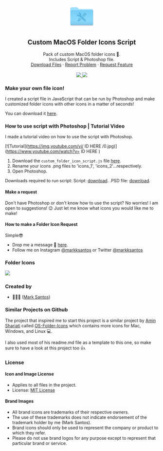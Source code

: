 
<!-- PROJECT LOGO -->
<br />
<p align="center">
  <a href="https://github.com/markksantos/Custom-MacOS-Folders">
    <img src="icon.png" alt="Logo" width="80" height="80">
  </a>

  <h2 align="center">Custom MacOS Folder Icons Script</h3>

  <p align="center">
    Pack of custom MacOS folder icons 📂. 
  <br /> 
  Includes Script & Photoshop file.
    <br />
    <a href="https://github.com/markksantos/Custom-MacOS-Folders">Download Files</a>
    ·
    <a href="https://github.com/markksantos/Custom-MacOS-Folders/issues">Report Problem</a>
    ·
    <a href="https://github.com/othneildrew/Custom-MacOS-Folders/issues">Request Feature</a>
    <br />
      <br />
  <a href="https://opensource.org/licenses/MIT">
    <img src="https://img.shields.io/github/license/mashape/apistatus.svg">
  </a>
  
  <a href="https://twitter.com/intent/tweet? text=Get%20a%20free%20pack%20of%20custom%20folder%20icons&url=https://github.com/markksantos/Custom-MacOS-Folders&via=markksantos&hashtags=icons,folders,mac,windows,linux,markksantos">
   <img src="https://img.shields.io/twitter/url/http/shields.io.svg?style=social">
  </a>

  </p>
</p>


### Make your own file icon!

I created a script file in JavaScript that can be run by Photoshop and make customized folder icons with other icons in a matter of seconds!

You can download it [here](https://github.com/markksantos/Custom-MacOS-Folders/issues).

### How to use script with Photoshop | Tutorial Video

I made a tutorial video on how to use the script with Photoshop.

[![Tutorial](https://img.youtube.com/vi/   ID HERE    /0.jpg)](https://www.youtube.com/watch?v=   ID HERE      )

1. Download the `custom_folder_icon_script.js` file [here](https://github.com/markksantos/Custom-MacOS-Folders/issues).
2. Rename your icons .png files to 'icons_1', 'icons_2'...respectively. 
3. Open Photoshop.


Downloads required to run script:
Script: [download](https://github.com/markksantos/Custom-MacOS-Folders/issues).
.PSD file: [download](https://github.com/markksantos/Custom-MacOS-Folders/issues).

#### Make a request
Don't have Photoshop or don't know how to use the script? No worries!
I am open to suggestions! 😉 
Just let me know what icons you would like me to make!


#### How to make a Folder Icon Request
Simple😎

- Drop me a message 💬 [here](https://markksantos.com/contact).
- Follow me on Instagram [@markksantos](https://www.instagram.com/markksantos/) or Twitter [@markksantos](https://twitter.com/markksantos)


### Folder Icons

![](./icons/icons_128px_.png)


### Created by

- 👨🏼‍💻 ([Mark Santos](https://markksantos.com))



### Similar Projects on Github

The project that inspired me to start this project is a similar project by [Amin Shariati](https://github.com/shariati) called [OS-Folder-Icons](https://github.com/shariati/OS-Folder-Icons) which contains more icons for Mac, Windows, and Linux 💻.

I also used most of his readme.md file as a template to this one, so make sure to have a look at this project too 👍.


### License

#### Icon and Image License

- Applies to all files in the project.
- License: [MIT License](./LICENSE)

#### Brand Images

- All brand icons are trademarks of their respective owners.
- The use of these trademarks does not indicate endorsement of the trademark holder by me (Mark Santos).
- Brand icons should only be used to represent the company or product to which they refer.
- Please do not use brand logos for any purpose except to represent that particular brand or service.


